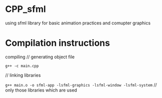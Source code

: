 # CPP_sfml

using sfml library for basic animation practices and comupter graphics

# Compilation instructions

compiling
// generating object file

`g++ -c main.cpp`

// linking libraries

`g++ main.o -o sfml-app -lsfml-graphics -lsfml-window -lsfml-system`
// only those libraries which are used

